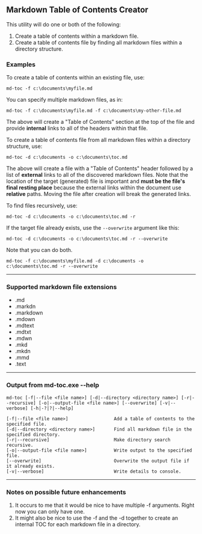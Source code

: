 ## Markdown Table of Contents Creator

This utility will do one or both of the following:

1. Create a table of contents within a markdown file.
1. Create a table of contents file by finding all markdown files within a directory structure.

### Examples

To create a table of contents within an existing file, use:

```
md-toc -f c:\documents\myfile.md
```

You can specify multiple markdown files, as in:

```
md-toc -f c:\documents\myfile.md -f c:\documents\my-other-file.md
```

The above will create a "Table of Contents" section at the top of the file and provide **internal** links to all of the headers within that file.

To create a table of contents file from all markdown files within a directory structure, use:

```
md-toc -d c:\documents -o c:\documents\toc.md
```

The above will create a file with a "Table of Contents" header followed by a list of **external** links to all of the discovered markdown files. Note that the location of the target (generated) file is important and **must be the file's final resting place** because the external links within the document use **relative** paths. Moving the file after creation will break the generated links.

To find files recursively, use:

```
md-toc -d c:\documents -o c:\documents\toc.md -r
```

If the target file already exists, use the `--overwrite` argument like this:

```
md-toc -d c:\documents -o c:\documents\toc.md -r --overwrite
```

Note that you can do both.

```
md-toc -f c:\documents\myfile.md -d c:\documents -o c:\documents\toc.md -r --overwrite
```
-----
### Supported markdown file extensions

- .md
- .markdn
- .markdown
- .mdown
- .mdtext
- .mdtxt
- .mdwn
- .mkd
- .mkdn
- .mmd
- .text

-----

### Output from md-toc.exe --help

```
md-toc [-f|--file <file name>] [-d|--directory <directory name>] [-r|--recursive] [-o|--output-file <file name>] [--overwrite] [-v|--verbose] [-h|-?|?|--help]

[-f|--file <file name>]                 Add a table of contents to the specified file.
[-d|--directory <directory name>]       Find all markdown file in the specified directory.
[-r|--recursive]                        Make directory search recursive.
[-o|--output-file <file name>]          Write output to the specified file.
[--overwrite]                           Overwrite the output file if it already exists.
[-v|--verbose]                          Write details to console.
```
-----

### Notes on possible future enhancements

1. It occurs to me that it would be nice to have multiple -f arguments. Right now you can only have one.
1. It might also be nice to use the -f and the -d together to create an internal TOC for each markdown file in a directory.
